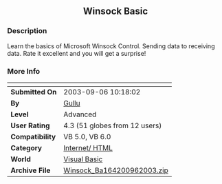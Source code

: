 ﻿<div align="center">

## Winsock Basic


</div>

### Description

Learn the basics of Microsoft Winsock Control. Sending data to receiving data. Rate it excellent and you will get a surprise!
 
### More Info
 


<span>             |<span>
---                |---
**Submitted On**   |2003-09-06 10:18:02
**By**             |[Gullu](https://github.com/Planet-Source-Code/PSCIndex/blob/master/ByAuthor/gullu.md)
**Level**          |Advanced
**User Rating**    |4.3 (51 globes from 12 users)
**Compatibility**  |VB 5\.0, VB 6\.0
**Category**       |[Internet/ HTML](https://github.com/Planet-Source-Code/PSCIndex/blob/master/ByCategory/internet-html__1-34.md)
**World**          |[Visual Basic](https://github.com/Planet-Source-Code/PSCIndex/blob/master/ByWorld/visual-basic.md)
**Archive File**   |[Winsock\_Ba164200962003\.zip](https://github.com/Planet-Source-Code/gullu-winsock-basic__1-48307/archive/master.zip)









